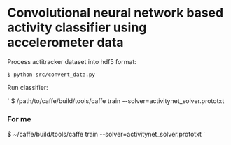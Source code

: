 # Convolutional neural network based activity classifier using accelerometer data

Process actitracker dataset into hdf5 format:

`
$ python src/convert_data.py
`

Run classifier:

`
$ /path/to/caffe/build/tools/caffe train --solver=activitynet_solver.prototxt
### For me
$ ~/caffe/build/tools/caffe train --solver=activitynet_solver.prototxt
`
